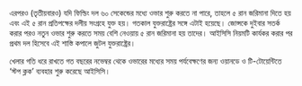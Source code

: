 এরপরও (তৃতীয়বারও) যদি ফিল্ডিং দল ৬০ সেকেন্ডের মধ্যে ওভার শুরু করতে না পারে, তাহলে ৫ রান জরিমানা দিতে হয় এবং এই ৫ রান প্রতিপক্ষের দলীয় সংগ্রহে যুক্ত হয়। গতকাল যুক্তরাষ্ট্রের সঙ্গে এটাই হয়েছে। জোন্সকে দুইবার সতর্ক করার পরও নতুন ওভার শুরু করতে সময় বেশি নেওয়ায় ৫ রান জরিমানা হয় তাদের। আইসিসি নিয়মটি কার্যকর করার পর প্রথম দল হিসেবে এই শাস্তি কপালে জুটল যুক্তরাষ্ট্রের।

খেলার গতি ধরে রাখতে গত বছরের নভেম্বর থেকে ওভারের মধ্যের সময় পর্যবেক্ষণের জন্য ওয়ানডে ও টি-টোয়েন্টিতে ‘স্টপ ক্লক’ ব্যবহার শুরু করেছে আইসিসি।
